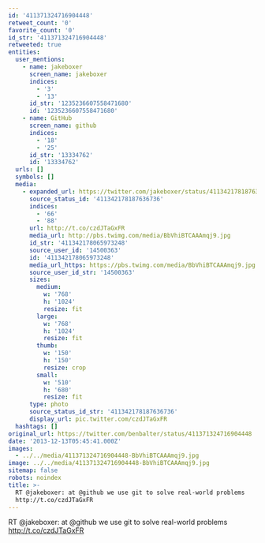 ```yaml
---
id: '411371324716904448'
retweet_count: '0'
favorite_count: '0'
id_str: '411371324716904448'
retweeted: true
entities:
  user_mentions:
    - name: jakeboxer
      screen_name: jakeboxer
      indices:
        - '3'
        - '13'
      id_str: '1235236607558471680'
      id: '1235236607558471680'
    - name: GitHub
      screen_name: github
      indices:
        - '18'
        - '25'
      id_str: '13334762'
      id: '13334762'
  urls: []
  symbols: []
  media:
    - expanded_url: https://twitter.com/jakeboxer/status/411342178187636736/photo/1
      source_status_id: '411342178187636736'
      indices:
        - '66'
        - '88'
      url: http://t.co/czdJTaGxFR
      media_url: http://pbs.twimg.com/media/BbVhiBTCAAAmqj9.jpg
      id_str: '411342178065973248'
      source_user_id: '14500363'
      id: '411342178065973248'
      media_url_https: https://pbs.twimg.com/media/BbVhiBTCAAAmqj9.jpg
      source_user_id_str: '14500363'
      sizes:
        medium:
          w: '768'
          h: '1024'
          resize: fit
        large:
          w: '768'
          h: '1024'
          resize: fit
        thumb:
          w: '150'
          h: '150'
          resize: crop
        small:
          w: '510'
          h: '680'
          resize: fit
      type: photo
      source_status_id_str: '411342178187636736'
      display_url: pic.twitter.com/czdJTaGxFR
  hashtags: []
original_url: https://twitter.com/benbalter/status/411371324716904448
date: '2013-12-13T05:45:41.000Z'
images:
  - ../../media/411371324716904448-BbVhiBTCAAAmqj9.jpg
image: ../../media/411371324716904448-BbVhiBTCAAAmqj9.jpg
sitemap: false
robots: noindex
title: >-
  RT @jakeboxer: at @github we use git to solve real-world problems
  http://t.co/czdJTaGxFR
---
```


RT @jakeboxer: at @github we use git to solve real-world problems http://t.co/czdJTaGxFR